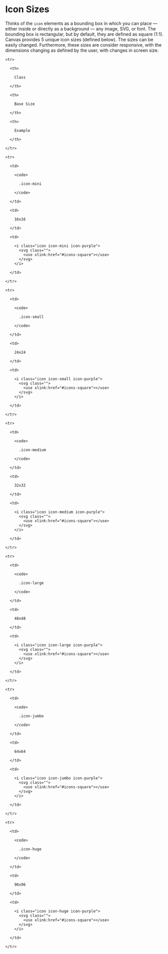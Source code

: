 # Icon Sizes

Thinks of the `icon` elements as a bounding box in which you can place &mdash; either inside or directly as a background &mdash; any image, SVG, or font.  The bounding box is rectangular, but by default, they are defined as square (1:1).  Canvas provides 5 unique icon sizes (defined below).  The sizes can be easily changed.  Furthermore, these sizes are consider responsive, with the dimensions changing as defined by the user, with changes in screen size.

<table class="table short">

  <thead>

    <tr>

      <th>

        Class

      </th>

      <th>

        Base Size

      </th>

      <th>

        Example

      </th>

    </tr>

  </thead>

  <tbody>

    <tr>

      <td>

        <code>

          .icon-mini

        </code>

      </td>

      <td>

        16x16

      </td>

      <td>

        <i class="icon icon-mini icon-purple">
          <svg class="">
            <use xlink:href="#icons-square"></use>
          </svg>
        </i>

      </td>

    </tr>

    <tr>

      <td>

        <code>

          .icon-small

        </code>

      </td>

      <td>

        24x24

      </td>

      <td>

        <i class="icon icon-small icon-purple">
          <svg class="">
            <use xlink:href="#icons-square"></use>
          </svg>
        </i>

      </td>

    </tr>

    <tr>

      <td>

        <code>

          .icon-medium

        </code>

      </td>

      <td>

        32x32

      </td>

      <td>

        <i class="icon icon-medium icon-purple">
          <svg class="">
            <use xlink:href="#icons-square"></use>
          </svg>
        </i>

      </td>

    </tr>

    <tr>

      <td>

        <code>

          .icon-large

        </code>

      </td>

      <td>

        48x48

      </td>

      <td>

        <i class="icon icon-large icon-purple">
          <svg class="">
            <use xlink:href="#icons-square"></use>
          </svg>
        </i>

      </td>

    </tr>

    <tr>

      <td>

        <code>

          .icon-jumbo

        </code>

      </td>

      <td>

        64x64

      </td>

      <td>

        <i class="icon icon-jumbo icon-purple">
          <svg class="">
            <use xlink:href="#icons-square"></use>
          </svg>
        </i>

      </td>

    </tr>

    <tr>

      <td>

        <code>

          .icon-huge

        </code>

      </td>

      <td>

        96x96

      </td>

      <td>

        <i class="icon icon-huge icon-purple">
          <svg class="">
            <use xlink:href="#icons-square"></use>
          </svg>
        </i>

      </td>

    </tr>

  </tbody>

</table>
